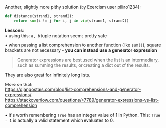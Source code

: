 Another, slightly more pithy solution (by Exercism user pilino1234):  

```python
def distance(strand1, strand2):
    return sum(i != j for i, j in zip(strand1, strand2))
```  

**Lessons**:  
• using this: `a, b` tuple notation seems pretty safe  

• when passing a list comprehension to another function (like `sum()`), square brackets are not necessary - **you can instead use a generator expression**  

>Generator expressions are best used when the list is an intermediary, such as summing the results, or creating a dict out of the results.  

They are also great for infinitely long lists.  

More on that:  
https://djangostars.com/blog/list-comprehensions-and-generator-expressions/  
https://stackoverflow.com/questions/47789/generator-expressions-vs-list-comprehension

• it's worth remembering `True` has an integer value of 1 in Python. This: `True - 1` is actually a valid statement which evaluates to 0.  
